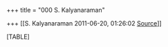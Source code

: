 +++
title = "000 S. Kalyanaraman"

+++
[[S. Kalyanaraman	2011-06-20, 01:26:02 [Source](https://groups.google.com/g/bvparishat/c/kYxpQVg72Ls)]]



[TABLE]

